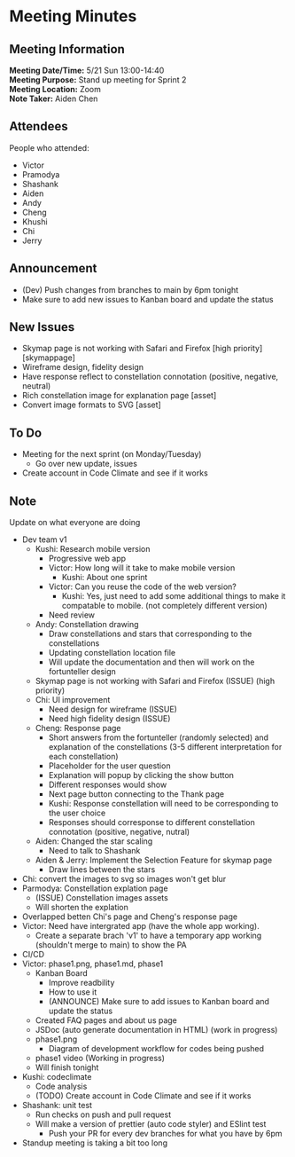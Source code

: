 # Meeting Minutes

## Meeting Information

**Meeting Date/Time:** 5/21 Sun 13:00-14:40 <br>
**Meeting Purpose:** Stand up meeting for Sprint 2 <br>
**Meeting Location:** Zoom <br>
**Note Taker:** Aiden Chen <br>

## Attendees

People who attended:

- Victor
- Pramodya
- Shashank
- Aiden
- Andy
- Cheng
- Khushi
- Chi
- Jerry

## Announcement

- (Dev) Push changes from branches to main by 6pm tonight
- Make sure to add new issues to Kanban board and update the status

## New Issues

- Skymap page is not working with Safari and Firefox [high priority] [skymappage]
- Wireframe design, fidelity design
- Have response reflect to constellation connotation (positive, negative, neutral)
- Rich constellation image for explanation page [asset]
- Convert image formats to SVG [asset]

## To Do

- Meeting for the next sprint (on Monday/Tuesday)
  - Go over new update, issues
- Create account in Code Climate and see if it works

## Note

Update on what everyone are doing

- Dev team v1
  - Kushi: Research mobile version
    - Progressive web app
    - Victor: How long will it take to make mobile version
      - Kushi: About one sprint
    - Victor: Can you reuse the code of the web version?
      - Kushi: Yes, just need to add some additional things to make it compatable to mobile. (not completely different version)
    - Need review
  - Andy: Constellation drawing
    - Draw constellations and stars that corresponding to the constellations
    - Updating constellation location file
    - Will update the documentation and then will work on the fortunteller design
  - Skymap page is not working with Safari and Firefox (ISSUE) (high priority)
  - Chi: UI improvement
    - Need design for wireframe (ISSUE)
    - Need high fidelity design (ISSUE)
  - Cheng: Response page
    - Short answers from the fortunteller (randomly selected) and explanation of the constellations (3-5 different interpretation for each constellation)
    - Placeholder for the user question
    - Explanation will popup by clicking the show button
    - Different responses would show
    - Next page button connecting to the Thank page
    - Kushi: Response constellation will need to be corresponding to the user choice
    - Responses should corresponse to different constellation connotation (positive, negative, nutral)
  - Aiden: Changed the star scaling
    - Need to talk to Shashank
  - Aiden & Jerry: Implement the Selection Feature for skymap page
    - Draw lines between the stars
- Chi: convert the images to svg so images won't get blur
- Parmodya: Constellation explation page
  - (ISSUE) Constellation images assets
  - Will shorten the explation
- Overlapped betten Chi's page and Cheng's response page
- Victor: Need have intergrated app (have the whole app working).
  - Create a separate brach 'v1' to have a temporary app working (shouldn't merge to main) to show the PA
- CI/CD
- Victor: phase1.png, phase1.md, phase1
  - Kanban Board
    - Improve readbility
    - How to use it
    - (ANNOUNCE) Make sure to add issues to Kanban board and update the status
  - Created FAQ pages and about us page
  - JSDoc (auto generate documentation in HTML) (work in progress)
  - phase1.png
    - Diagram of development workflow for codes being pushed
  - phase1 video (Working in progress)
  - Will finish tonight
- Kushi: codeclimate
  - Code analysis
  - (TODO) Create account in Code Climate and see if it works
- Shashank: unit test
  - Run checks on push and pull request
  - Will make a version of prettier (auto code styler) and ESlint test
    - Push your PR for every dev branches for what you have by 6pm
- Standup meeting is taking a bit too long
